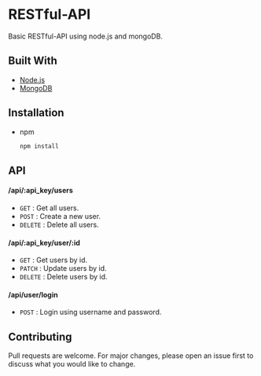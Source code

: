 # RESTful-API

Basic RESTful-API using node.js and mongoDB.

## Built With

* [Node.js](https://nodejs.org/en/)
* [MongoDB](https://www.mongodb.com/)


## Installation
* npm
    ```bash
    npm install
    ```

## API

#### /api/:api_key/users
* `GET` : Get all users.
* `POST` : Create a new user.
* `DELETE` : Delete all users.

#### /api/:api_key/user/:id
* `GET` : Get users by id.
* `PATCH` : Update users by id.
* `DELETE` : Delete users by id.

#### /api/user/login
* `POST` : Login using username and password.


## Contributing
Pull requests are welcome. For major changes, please open an issue first to discuss what you would like to change.
